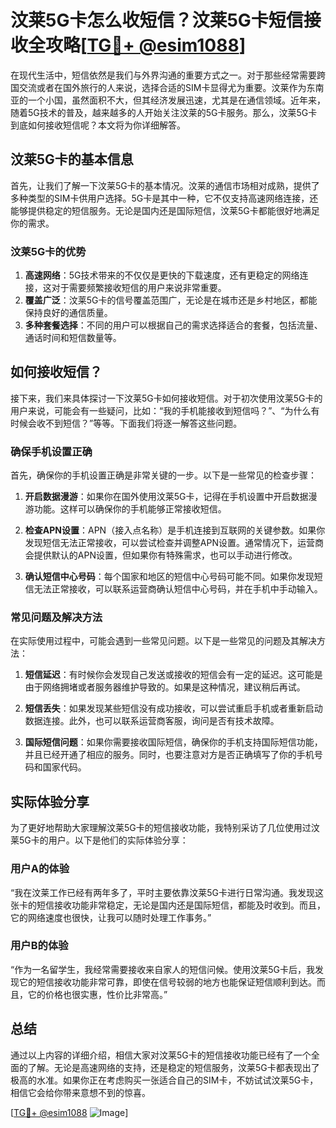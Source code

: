 # 汶莱5G卡怎么收短信？汶莱5G卡短信接收全攻略[[TG💪+ @esim1088](https://t.me/s/esim1088)]

在现代生活中，短信依然是我们与外界沟通的重要方式之一。对于那些经常需要跨国交流或者在国外旅行的人来说，选择合适的SIM卡显得尤为重要。汶莱作为东南亚的一个小国，虽然面积不大，但其经济发展迅速，尤其是在通信领域。近年来，随着5G技术的普及，越来越多的人开始关注汶莱的5G卡服务。那么，汶莱5G卡到底如何接收短信呢？本文将为你详细解答。

## 汶莱5G卡的基本信息

首先，让我们了解一下汶莱5G卡的基本情况。汶莱的通信市场相对成熟，提供了多种类型的SIM卡供用户选择。5G卡是其中一种，它不仅支持高速网络连接，还能够提供稳定的短信服务。无论是国内还是国际短信，汶莱5G卡都能很好地满足你的需求。

### 汶莱5G卡的优势

1. **高速网络**：5G技术带来的不仅仅是更快的下载速度，还有更稳定的网络连接，这对于需要频繁接收短信的用户来说非常重要。
2. **覆盖广泛**：汶莱5G卡的信号覆盖范围广，无论是在城市还是乡村地区，都能保持良好的通信质量。
3. **多种套餐选择**：不同的用户可以根据自己的需求选择适合的套餐，包括流量、通话时间和短信数量等。

## 如何接收短信？

接下来，我们来具体探讨一下汶莱5G卡如何接收短信。对于初次使用汶莱5G卡的用户来说，可能会有一些疑问，比如：“我的手机能接收到短信吗？”、“为什么有时候会收不到短信？”等等。下面我们将逐一解答这些问题。

### 确保手机设置正确

首先，确保你的手机设置正确是非常关键的一步。以下是一些常见的检查步骤：

1. **开启数据漫游**：如果你在国外使用汶莱5G卡，记得在手机设置中开启数据漫游功能。这样可以确保你的手机能够正常接收短信。
   
2. **检查APN设置**：APN（接入点名称）是手机连接到互联网的关键参数。如果你发现短信无法正常接收，可以尝试检查并调整APN设置。通常情况下，运营商会提供默认的APN设置，但如果你有特殊需求，也可以手动进行修改。

3. **确认短信中心号码**：每个国家和地区的短信中心号码可能不同。如果你发现短信无法正常接收，可以联系运营商确认短信中心号码，并在手机中手动输入。

### 常见问题及解决方法

在实际使用过程中，可能会遇到一些常见问题。以下是一些常见的问题及其解决方法：

1. **短信延迟**：有时候你会发现自己发送或接收的短信会有一定的延迟。这可能是由于网络拥堵或者服务器维护导致的。如果是这种情况，建议稍后再试。

2. **短信丢失**：如果发现某些短信没有成功接收，可以尝试重启手机或者重新启动数据连接。此外，也可以联系运营商客服，询问是否有技术故障。

3. **国际短信问题**：如果你需要接收国际短信，确保你的手机支持国际短信功能，并且已经开通了相应的服务。同时，也要注意对方是否正确填写了你的手机号码和国家代码。

## 实际体验分享

为了更好地帮助大家理解汶莱5G卡的短信接收功能，我特别采访了几位使用过汶莱5G卡的用户。以下是他们的实际体验分享：

### 用户A的体验

“我在汶莱工作已经有两年多了，平时主要依靠汶莱5G卡进行日常沟通。我发现这张卡的短信接收功能非常稳定，无论是国内还是国际短信，都能及时收到。而且，它的网络速度也很快，让我可以随时处理工作事务。”

### 用户B的体验

“作为一名留学生，我经常需要接收来自家人的短信问候。使用汶莱5G卡后，我发现它的短信接收功能非常可靠，即使在信号较弱的地方也能保证短信顺利到达。而且，它的价格也很实惠，性价比非常高。”

## 总结

通过以上内容的详细介绍，相信大家对汶莱5G卡的短信接收功能已经有了一个全面的了解。无论是高速网络的支持，还是稳定的短信服务，汶莱5G卡都表现出了极高的水准。如果你正在考虑购买一张适合自己的SIM卡，不妨试试汶莱5G卡，相信它会给你带来意想不到的惊喜。

[[TG💪+ @esim1088](https://t.me/s/esim1088) ![Image](https://i.postimg.cc/4NQfJmqS/Snipaste-2025-05-13-00-14-12.png)]